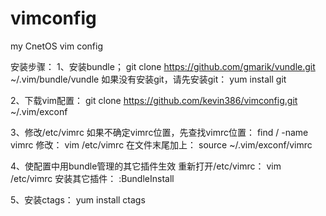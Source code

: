 vimconfig
=========

my CnetOS vim config

安装步骤：
1、安装bundle；
git clone https://github.com/gmarik/vundle.git ~/.vim/bundle/vundle
如果没有安装git，请先安装git：
yum install git

2、下载vim配置：
git clone https://github.com/kevin386/vimconfig.git ~/.vim/exconf

3、修改/etc/vimrc
如果不确定vimrc位置，先查找vimrc位置：
find / -name vimrc
修改：
vim /etc/vimrc 
在文件末尾加上：
source ~/.vim/exconf/vimrc

4、使配置中用bundle管理的其它插件生效
重新打开/etc/vimrc：
vim /etc/vimrc
安装其它插件：
:BundleInstall

5、安装ctags：
yum install ctags
